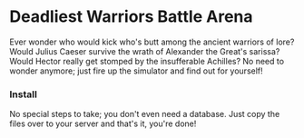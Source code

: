 # Deadliest Warriors Battle Arena
Ever wonder who would kick who's butt among the ancient warriors of lore? Would Julius Caeser survive the wrath of Alexander the Great's sarissa? Would Hector really get stomped by the insufferable Achilles? No need to wonder anymore; just fire up the simulator and find out for yourself!

### Install
No special steps to take; you don't even need a database. Just copy the files over to your server and that's it, you're done!